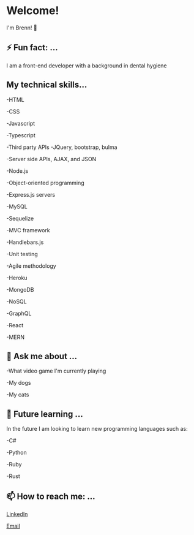 # Welcome!
I'm Brenn! 👋




## ⚡ Fun fact: ...
I am a front-end developer with a background in dental hygiene

## My technical skills...
-HTML

-CSS

-Javascript

-Typescript

-Third party APIs -JQuery, bootstrap, bulma

-Server side APIs, AJAX, and JSON

-Node.js

-Object-oriented programming

-Express.js servers

-MySQL

-Sequelize

-MVC framework 

-Handlebars.js

-Unit testing

-Agile methodology

-Heroku

-MongoDB

-NoSQL

-GraphQL

-React

-MERN


## 💬 Ask me about ...
-What video game I'm currently playing

-My dogs

-My cats

## 🌱 Future learning ...
In the future I am looking to learn new programming languages such as:

-C#

-Python

-Ruby

-Rust

## 📫 How to reach me: ...
[LinkedIn](https://www.linkedin.com/in/brennvoyles/)

[Email](mailto:brennaveir@gmail.com)
